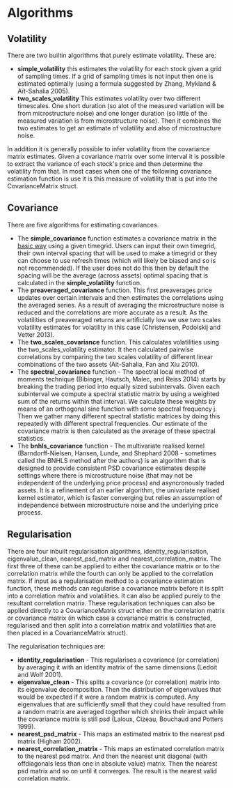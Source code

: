 # Algorithms

## Volatility

There are two builtin algorithms that purely estimate volatility. These are:
* **simple\_volatility** this estimates the volatility for each stock given a grid of sampling times. If a grid of sampling times is not input then one is estimated optimally (using a formula suggested by Zhang, Mykland & Aït-Sahalia 2005).
* **two\_scales\_volatility** This estimates volatility over two different timescales. One short duration (so alot of the measured variation will be from microstructure noise) and one longer duration (so little of the measured variation is from microstructure noise). Then it combines the two estimates to get an estimate of volatility and also of microstructure noise.

In addition it is generally possible to infer volatility from the covariance matrix estimates. Given a covariance matrix over some interval it is possible to extract the variance of each stock's price and then determine the volatility from that. In most cases when one of the following covariance estimation function is use it is this measure of volatility that is put into the CovarianceMatrix struct.

## Covariance

There are five algorithms for estimating covariances.
* The **simple\_covariance** function estimates a covariance matrix in the [basic way](https://en.wikipedia.org/wiki/Sample_mean_and_covariance) using a given timegrid. Users can input their own timegrid, their own interval spacing that will be used to make a timegrid or they can choose to use refresh times (which will likely be biased and so is not recommended). If the user does not do this then by default the spacing will be the average (across assets) optimal spacing that is calculated in the **simple\_volatility** function.
* The **preaveraged\_covariance** function. This first preaverages price updates over certain intervals and then estimates the correlations using the averaged series. As a result of averaging the microstructure noise is reduced and the correlations are more accurate as a result. As the volatilities of preaveraged returns are artificially low we use two scales volatility estimates for volatility in this case (Christensen, Podolskij and Vetter 2013).
* The **two\_scales\_covariance** function. This calculates volatilities using the two\_scales\_volatility estimator. It then calculated pairwise correlations by comparing the two scales volatility of different linear combinations of the two assets (Ait-Sahalia, Fan and Xiu 2010).
* The **spectral\_covariance** function - The spectral local method of moments technique  (Bibinger, Hautsch, Malec, and Reiss 2014) starts by breaking the trading period into equally sized subintervals. Given each subinterval we  compute a spectral statistic matrix by using a weighted sum of the returns within that interval. We calculate these weights by means of an orthogonal sine function with some spectral frequency j. Then we gather many different spectral statistic matrices by doing this repeatedly with different spectral frequencies. Our estimate of the covariance matrix is then calculated as the average of these spectral statistics.
* The **bnhls\_covariance** function - The multivariate realised kernel (Barndorff-Nielsen, Hansen, Lunde, and Shephard 2008 - sometimes called the BNHLS method after the authors) is an algorithm that is designed to provide consistent PSD covariance estimates despite settings where there is microstructure noise (that may not be independent of the underlying price process) and asyncronously traded assets. It is a refinement of an earlier algorithm, the univariate realised kernel estimator, which is faster converging but relies an assumption of independence between microstructure noise and the underlying price process.

## Regularisation

There are four inbuilt regularisation algorithms, identity\_regularisation, eigenvalue\_clean, nearest\_psd\_matrix and nearest\_correlation\_matrix. The first three of these can be applied to either the covariance matrix or to the correlation matrix while the fourth can only be applied to the correlation matrix. If input as a regularisation method to a covariance estimation function, these methods can regularise a covariance matrix before it is split into a correlation matrix and volatilities. It can also be applied purely to the resultant correlation matrix. These regularisation techniques can also be applied directly to a CovarianceMatrix struct either on the correlation matrix or covariance matrix (in which case a covariance matrix is constructed, regularised and then split into a correlation matrix and volatilities that are then placed in a CovarianceMatrix struct).

The regularisation techniques are:
* **identity\_regularisation** -  This regularises a covariance (or correlation) by averaging it with an identity matrix of the same dimensions (Ledoit and Wolf 2001).
* **eigenvalue\_clean** - This splits a covariance (or correlation) matrix into its eigenvalue decomposition. Then the distribution of eigenvalues that would be expected if it were a random matrix is computed. Any eigenvalues that are sufficiently small that they could have resulted from a random matrix are averaged together which shrinks their impact while the covariance matrix is still psd (Laloux, Cizeau, Bouchaud and Potters 1999).
* **nearest\_psd\_matrix** - This maps an estimated matrix to the nearest psd matrix (Higham 2002).
* **nearest\_correlation\_matrix** - This maps an estimated correlation matrix to the nearest psd matrix. And then the nearest unit diagonal (with offdiagonals less than one in absolute value) matrix. Then the nearest psd matrix and so on until it converges. The result is the nearest valid correlation matrix.
